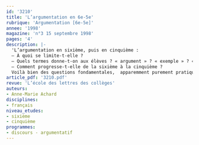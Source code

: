 ```yaml
---
id: '3210'
title: 'L’argumentation en 6e-5e'
rubrique: 'Argumentation [6e-5e]'
annee: '1998'
magazine: 'n°3 15 septembre 1998'
pages: '4'
description: |-
  'L’argumentation en sixième, puis en cinquième :
  – À quoi se limite-t-elle ?
  – Quels termes donne-t-on aux élèves ? « argument » ? « exemple » ? « étayer » ? « réfuter » ?
  – Comment progresse-t-elle de la sixième à la cinquième ?
  Voilà bien des questions fondamentales,  apparemment purement pratiques, limitées au concret, aux « exercices » proposés en classe. En réalité, elles sont à la base de l’évolution que les enseignants sont invités à entreprendre…'
article_pdf: '3210.pdf'
revue: 'L’école des lettres des collèges'
auteurs:
- Anne-Marie Achard
disciplines:
- français
niveau_etudes:
- sixième
- cinquième
programmes:
- discours - argumentatif
---
```

